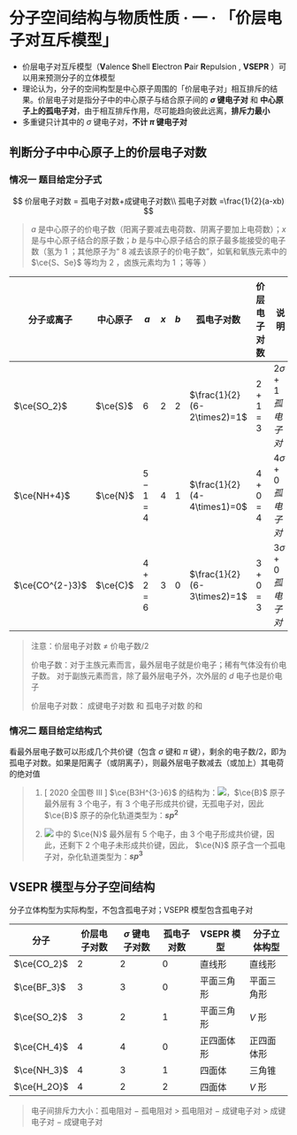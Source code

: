 # 分子空间结构与物质性质 · 一 · 「价层电子对互斥模型」

- 价层电子对互斥模型（**V**alence **S**hell **E**lectron **P**air **R**epulsion , **$\text{VSEPR}$** ）可以用来预测分子的立体模型
- 理论认为，分子的空间构型是中心原子周围的「价层电子对」相互排斥的结果。价层电子对是指分子中的中心原子与结合原子间的 **$\sigma$ 键电子对** 和 **中心原子上的孤电子对**，由于相互排斥作用，尽可能趋向彼此远离，**排斥力最小**
- 多重键只计其中的 $\sigma$ 键电子对，**不计 $\pi$ 键电子对**

## 判断分子中中心原子上的价层电子对数

### 情况一 题目给定分子式

$$
价层电子对数 = 孤电子对数+成键电子对数\\
孤电子对数 =\frac{1}{2}(a-xb)
$$

> $a$ 是中心原子的价电子数（阳离子要减去电荷数、阴离子要加上电荷数）；$x$ 是与中心原子结合的原子数；$b$ 是与中心原子结合的原子最多能接受的电子数（氢为 $1$ ；其他原子为“ $8$ 减去该原子的价电子数”，如氧和氧族元素中的 $\ce{S、Se}$ 等均为 $2$ ，卤族元素均为 $1$ ；等等 ）

| 分子或离子      | 中心原子 | $a$     | $x$  | $b$  | 孤电子对数                  | 价层电子对数 | 说明                    | $\text{VSEPR}$ 模型 |
| --------------- | -------- | ------- | ---- | ---- | --------------------------- | ------------ | ----------------------- | ------------------- |
| $\ce{SO_2}$     | $\ce{S}$ | $6$     | $2$  | $2$  | $\frac{1}{2}(6-2\times2)=1$ | $2+1=3$      | $2 \sigma + 1 孤电子对$ | 平面三角形          |
| $\ce{NH+4}$     | $\ce{N}$ | $5-1=4$ | $4$  | $1$  | $\frac{1}{2}(4-4\times1)=0$ | $4+0=4$      | $4 \sigma + 0 孤电子对$ | 正四面体形          |
| $\ce{CO^{2-}3}$ | $\ce{C}$ | $4+2=6$ | $3$  | $0$  | $\frac{1}{2}(6-3\times2)=1$ | $3+0=3$      | $3 \sigma + 0 孤电子对$ | 平面三角形          |

> 注意：价层电子对数 $≠$​ 价电子数/2
>
> 价电子数：对于主族元素而言，最外层电子就是价电子；稀有气体没有价电子数。 对于副族元素而言，除了最外层电子外，次外层的 $d$ 电子也是价电子
>
> 价层电子对数： 成键电子对数 和 孤电子对数 的和

### 情况二 题目给定结构式

看最外层电子数可以形成几个共价键（包含 $\sigma$ 键和 $\pi$ 键），剩余的电子数/2，即为孤电子对数。如果是阳离子（或阴离子），则最外层电子数减去（或加上）其电荷的绝对值

> 1. [ 2020 全国卷 Ⅲ ] $\ce{B3H^{3-}6}$  的结构为：<img src="/03 分子空间结构与物质性质/images/1.1.svg" />，$\ce{B}$ 原子最外层有 3 个电子，有 3 个电子形成共价键，无孤电子对，因此 $\ce{B}$ 原子的杂化轨道类型为：**$sp^2$**
>
> 2. <img src="/03 分子空间结构与物质性质/images/1.2.svg" /> 中的 $\ce{N}$ 最外层有 5 个电子，由 3 个电子形成共价键，因此，还剩下 2 个电子未形成共价键，因此，  $\ce{N}$ 原子含一个孤电子对，杂化轨道类型为：**$sp^3$**

## $\text{VSEPR}$  模型与分子空间结构

分子立体构型为实际构型，不包含孤电子对；$\text{VSEPR}$  模型包含孤电子对

| 分子   | 价层电子对数 | $σ$ 键电子对数 | 孤电子对数 | $\text{VSEPR}$  模型 | 分子立体构型 |
| ------ | ------------ | ----------- | ---------- | --------- | ------------ |
| $\ce{CO_2}$ | $2$           | $2$          | $0$          | 直线形     |直线形|
| $\ce{BF_3}$ | $3$          | $3$        | $0$          | 平面三角形 | 平面三角形  |
| $\ce{SO_2}$ | $3$         | $2$          | $1$          | 平面三角形 | $V$ 形        |
| $\ce{CH_4}$ | $4$           | $4$          | $0$          | 正四面体形 | 正四面体形    |
| $\ce{NH_3}$ | $4$           | $3$          | $1$         | 四面体 | 三角锥       |
| $\ce{H_2O}$ | $4$           | $2$          | $2$          | 四面体   | $V$ 形          |

> 电子间排斥力大小：孤电阻对 $-$ 孤电阻对 $>$ 孤电阻对 $-$ 成键电子对 $>$ 成键电子对 $-$ 成键电子对
